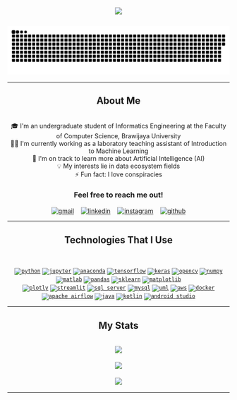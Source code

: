 <h1 align="center">
    <img src="https://readme-typing-svg.herokuapp.com/?font=Righteous&size=35&center=true&color=b500b5&vCenter=true&width=500&height=70&duration=4000&lines=Hello%2C+There!%F0%9F%91%8B;I'm+Ten!;Nice+To+Meet+You!%F0%9F%98%89;" />
</h1>

<p align="center">
  <picture>
    <source media="(prefers-color-scheme: dark)" srcset="https://raw.githubusercontent.com/sfbernado/sfbernado/output/github-contribution-grid-snake-dark.svg" />
    <source media="(prefers-color-scheme: light)" srcset="https://raw.githubusercontent.com/sfbernado/sfbernado/output/github-contribution-grid-snake.svg" />
    <img alt="github contribution grid snake animation" src="https://raw.githubusercontent.com/sfbernado/sfbernado/output/github-contribution-grid-snake.svg" />
  </picture>
</p>

<hr/>

<h2 align="center">About Me</h2>

<br>

<div align="center">
  🎓 I'm an undergraduate student of Informatics Engineering at the Faculty of Computer Science, Brawijaya University
  <br/>
  🧑‍🏫 I'm currently working as a laboratory teaching assistant of Introduction to Machine Learning
  <br>
  🌱 I'm on track to learn more about Artificial Intelligence (AI)
  <br>
  💡 My interests lie in data ecosystem fields
  <br>
  ⚡ Fun fact: I love conspiracies

  <h3>Feel free to reach me out!</h3>

  <p align="center">
    <a href="mailto:stanislausfb@gmail.com" target="blank"><img align="center" src="https://img.shields.io/badge/stanislausfb@gmail.com-D14836?style=for-the-badge&logo=gmail&logoColor=white" alt="gmail"></a>
    &nbsp;&nbsp;
    <a href="https://www.linkedin.com/in/stanislausfb" target="blank"><img align="center" src="https://img.shields.io/badge/Stanislaus Frans Bernado-0077B5?style=for-the-badge&logo=linkedin&logoColor=white" alt="linkedin"></a>
    &nbsp;&nbsp;
    <a href="https://www.instagram.com/stanislausfb" target="blank"><img align="center" src="https://img.shields.io/badge/stanislausfb-E4405F?style=for-the-badge&logo=instagram&logoColor=white" alt="instagram"></a>
    &nbsp;&nbsp;
    <a href="https://www.github.com/sfbernado" target="blank"><img align="center" src="https://img.shields.io/badge/sfbernado-100000?style=for-the-badge&logo=github&logoColor=white" alt="github"></a>
  </p>
</div>

<hr/>

<h2 align="center">Technologies That I Use</h2>

<br>

<p align="center">
  <div align="center">
    <code><a href="https://www.python.org/"><img height="40" src="https://icon.icepanel.io/Technology/svg/Python.svg" alt="python"></a></code>
    <code><a href="https://jupyter.org/"><img height="40" src="https://icon.icepanel.io/Technology/png-shadow-512/Jupyter.png" alt="jupyter"></a></code>
    <code><a href="https://www.anaconda.com/"><img height="40" src="https://icon.icepanel.io/Technology/svg/Anaconda.svg" alt="anaconda"></a></code>
    <code><a href="https://www.tensorflow.org/"><img height="40" src="https://icon.icepanel.io/Technology/svg/TensorFlow.svg" alt="tensorflow"></a></code>
    <code><a href="https://keras.io/"><img height="40" src="https://icon.icepanel.io/Technology/svg/Keras.svg" alt="keras"></a></code>
    <code><a href="https://opencv.org/"><img height="40" src="https://icon.icepanel.io/Technology/svg/OpenCV.svg" alt="opencv"></a></code>
    <code><a href="https://numpy.org/"><img height="40" src="https://icon.icepanel.io/Technology/svg/NumPy.svg" alt="numpy"></a></code>
    <code><a href="https://www.mathworks.com/products/matlab.html"><img height="40" src="https://icon.icepanel.io/Technology/svg/MATLAB.svg" alt="matlab"></a></code>
    <code><a href="https://pandas.pydata.org/"><img height="40" src="https://icon.icepanel.io/Technology/png-shadow-512/Pandas.png" alt="pandas"></a></code>
    <code><a href="https://scikit-learn.org/"><img height="40" src="https://icon.icepanel.io/Technology/svg/scikit-learn.svg" alt="sklearn"></a></code>
    <code><a href="https://matplotlib.org/"><img height="40" src="https://icon.icepanel.io/Technology/svg/Matplotlib.svg" alt="matplotlib"></a></code>
    <br> 
    <code><a href="https://plotly.com/"><img height="40" src="https://icon.icepanel.io/Technology/svg/Ploty.svg" alt="plotly"></a></code>
    <code><a href="https://streamlit.io/"><img height="40" src="https://icon.icepanel.io/Technology/svg/Streamlit.svg" alt="streamlit"></a></code>
    <code><a href="https://www.microsoft.com/en-ca/sql-server"><img height="40" src="https://icon.icepanel.io/Technology/png-shadow-512/Microsoft-SQL-Server.png" alt="sql server"></a></code>
    <code><a href="https://www.mysql.com/"><img height="40" src="https://icon.icepanel.io/Technology/svg/MySQL.svg" alt="mysql"></a></code>
    <code><a href="https://www.uml.org/"><img height="40" src="https://icon.icepanel.io/Technology/svg/Unified-Modelling-Language-%28UML%29.svg" alt="uml"></a></code>
    <code><a href="https://aws.amazon.com/"><img height="40" src="https://icon.icepanel.io/Technology/png-shadow-512/AWS.png" alt="aws"></a></code>
    <code><a href="https://www.docker.com/"><img height="40" src="https://icon.icepanel.io/Technology/svg/Docker.svg" alt="docker"></a></code>
    <code><a href="https://airflow.apache.org/"><img height="40" src="https://icon.icepanel.io/Technology/svg/Apache-Airflow.svg" alt="apache airflow"></a></code>
    <code><a href="https://www.java.com/"><img height="40" src="https://icon.icepanel.io/Technology/svg/Java.svg" alt="java"></a></code>
    <code><a href="https://kotlinlang.org/"><img height="40" src="https://icon.icepanel.io/Technology/svg/Kotlin.svg" alt="kotlin"></a></code>
    <code><a href="https://developer.android.com/studio"><img height="40" src="https://icon.icepanel.io/Technology/png-shadow-512/Android-Studio.png" alt="android studio"></a></code> 
  </div>
</p>

<hr/>

<h2 align="center">My Stats</h2>

<br>

<div align="center">
    <img src="https://github-readme-streak-stats.herokuapp.com?user=sfbernado&theme=transparent&border_radius=10&background=15141B&border=FF79FF&ring=FFCA85&fire=FFCA85&stroke=FF79FF&currStreakNum=00C647&sideNums=00C647&currStreakLabel=B500B5&sideLabels=B500B5&dates=00C647&excludeDaysLabel=FFCA85">
    <br><br>
    <img src="https://github-readme-stats.vercel.app/api?username=sfbernado&show_icons=true&count_private=true&bg_color=15141b&border_color=ff79ff&border_radius=10&title_color=b500b5&text_color=00c647&icon_color=ffca85&rank_icon=github&include_all_commits=true">
    <br><br>
    <img src="https://github-readme-stats.vercel.app/api/top-langs?username=sfbernado&show_icons=true&count_private=true&bg_color=15141b&border_color=ff79ff&border_radius=10&title_color=b500b5&text_color=00c647&icon_color=ffca85&rank_icon=github&include_all_commits=true&langs_count=20&layout=compact">
</div>

<hr/>
